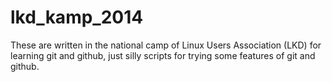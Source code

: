 lkd_kamp_2014
=============

These are written in the national camp of Linux Users Association (LKD) for learning git and github, just silly scripts for 
trying some features of git and github.
